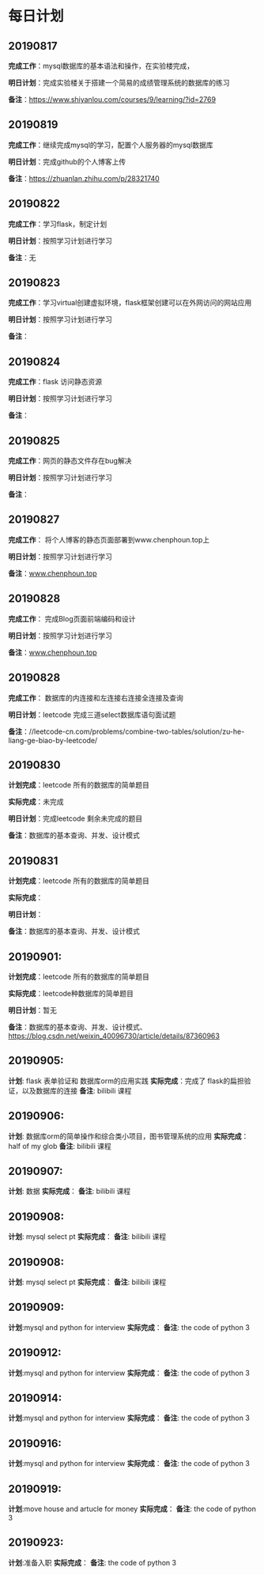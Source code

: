 # 每日计划

## 20190817	

**完成工作**：mysql数据库的基本语法和操作，在实验楼完成，

**明日计划**：完成实验楼关于搭建一个简易的成绩管理系统的数据库的练习

**备注**：https://www.shiyanlou.com/courses/9/learning/?id=2769

## 20190819

**完成工作**：继续完成mysql的学习，配置个人服务器的mysql数据库

**明日计划**：完成github的个人博客上传

**备注**：https://zhuanlan.zhihu.com/p/28321740

## 20190822

**完成工作**：学习flask，制定计划

**明日计划**：按照学习计划进行学习

**备注**：无

## 20190823

**完成工作**：学习virtual创建虚拟环境，flask框架创建可以在外网访问的网站应用

**明日计划**：按照学习计划进行学习

**备注**：

## 20190824

**完成工作**：flask 访问静态资源

**明日计划**：按照学习计划进行学习

**备注**：

## 20190825

**完成工作**：网页的静态文件存在bug解决

**明日计划**：按照学习计划进行学习

**备注**：

## 20190827

**完成工作**： 将个人博客的静态页面部署到www.chenphoun.top上

**明日计划**：按照学习计划进行学习

**备注**：www.chenphoun.top

## 20190828

**完成工作**： 完成Blog页面前端编码和设计

**明日计划**：按照学习计划进行学习

**备注**：www.chenphoun.top

## 20190828

**完成工作**： 数据库的内连接和左连接右连接全连接及查询

**明日计划**：leetcode 完成三道select数据库语句面试题

**备注**：//leetcode-cn.com/problems/combine-two-tables/solution/zu-he-liang-ge-biao-by-leetcode/

## 20190830

**计划完成**：leetcode 所有的数据库的简单题目

**实际完成**：未完成

**明日计划**：完成leetcode 剩余未完成的题目

**备注**：数据库的基本查询、并发、设计模式

## 20190831

**计划完成**：leetcode 所有的数据库的简单题目

**实际完成**：

**明日计划**：

**备注**：数据库的基本查询、并发、设计模式

## 20190901:

**计划完成**：leetcode 所有的数据库的简单题目

**实际完成**：leetcode种数据库的简单题目

**明日计划**：暂无

**备注**：数据库的基本查询、并发、设计模式、https://blog.csdn.net/weixin_40096730/article/details/87360963

## 20190905:
**计划**: flask 表单验证和 数据库orm的应用实践
**实际完成**：完成了 flask的扁担验证，以及数据库的连接
**备注**: bilibili 课程
 

## 20190906:
**计划**: 数据库orm的简单操作和综合类小项目，图书管理系统的应用
**实际完成**：half of my glob
**备注**: bilibili 课程

## 20190907:
**计划**: 数据
**实际完成**：
**备注**: bilibili 课程

## 20190908:
**计划**: mysql select pt
**实际完成**：
**备注**: bilibili 课程

## 20190908:
**计划**: mysql select pt
**实际完成**：
**备注**: bilibili 课程

## 20190909:
**计划**:mysql and python for interview
**实际完成**：
**备注**: the code of python 3
## 20190912:
**计划**:mysql and python for interview
**实际完成**：
**备注**: the code of python 3
## 20190914:
**计划**:mysql and python for interview
**实际完成**：
**备注**: the code of python 3



## 20190916:
**计划**:mysql and python for interview
**实际完成**：
**备注**: the code of python 3

## 20190919:
**计划**:move house and artucle for money
**实际完成**：
**备注**: the code of python 3



## 20190923:
**计划**:准备入职
**实际完成**：
**备注**: the code of python 3
